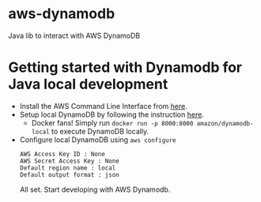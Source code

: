 # aws-dynamodb
Java lib to interact with AWS DynamoDB

# Getting started with Dynamodb for Java local development
- Install the AWS Command Line Interface from [here](https://docs.aws.amazon.com/cli/latest/userguide/cli-chap-install.html).
- Setup local DynamoDB by following the instruction [here](https://docs.aws.amazon.com/amazondynamodb/latest/developerguide/DynamoDBLocal.html).
    - Docker fans! Simply run `docker run -p 8000:8000 amazon/dynamodb-local` to execute DynamoDB locally.
- Configure local DynamoDB using `aws configure`
    ```
    AWS Access Key ID : None
    AWS Secret Access Key : None
    Default region name : local
    Default output format : json
    ```
    All set. Start developing with AWS Dynamodb.